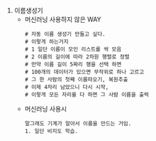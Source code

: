 1. 이름생성기
    - 머신러닝 사용하지 않은 WAY
        ```
        # 자동 이름 생성기 만들고 싶다.
        # 이렇게 하는거지 
        # 1 일단 이름이 모인 리스트를 싹 모음
        # 2 이름의 길이에 따라 2차원 행렬로 정렬
        # 만약 이름 길이 5짜리 행을 선택 하면
        # 100개의 데이터가 있으면 무작위로 하나 고르고
        # 그 한 사람의 첫째 이름따오기, 복원추출
        # 이제 4자리 남았으니 다시 시작,
        # 이렇게 모든 자리를 다 하면 그 사람 이름을 출력

        ```
    - 머신러닝 사용시
        ```
        말그래도 기계가 알아서 이름을 만드는 거임.
        1. 일단 비지도 학습. 
        ```